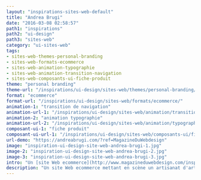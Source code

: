 ```yaml
---
layout: "inspirations-sites-web-default"
title: "Andrea Brugi"
date: "2016-03-08 02:58:57"
path1: "inspirations"
path2: "ui-design"
path3: "sites-web"
category: "ui-sites-web"
tags:
- sites-web-themes-personal-branding
- sites-web-formats-ecommerce
- sites-web-animation-typographie
- sites-web-animation-transition-navigation
- sites-web-composants-ui-fiche-produit
theme: "personal branding"
theme-url: "/inspirations/ui-design/sites-web/themes/personal-branding/"
format: "ecommerce"
format-url: "/inspirations/ui-design/sites-web/formats/ecommerce/"
animation-1: "transition de navigation"
animation-url-1: "/inspirations/ui-design/sites-web/animation/transition-navigation/"
animation-2: "animation typographie"
animation-url-2: "/inspirations/ui-design/sites-web/animation/typographie/"
composant-ui-1: "fiche produit"
composant-ui-url-1: "/inspirations/ui-design/sites-web/composants-ui/fiche-produit/"
url-demo: "https://andreabrugi.com/?ref=MagazineDuWebdesign"
image: "inspiration-ui-design-site-web-andrea-brugi-1.jpg"
image-2: "inspiration-ui-design-site-web-andrea-brugi-2.jpg"
image-3: "inspiration-ui-design-site-web-andrea-brugi-3.jpg"
intro: "Un [site Web ecommerce](http://www.magazineduwebdesign.com/inspirations/ui-design/sites-web/formats/ecommerce/) mettant en scène un artisanat d'art dans le domaine des objets en bois."
description: "Un site Web ecommerce mettant en scène un artisanat d'art dans le domaine des objets en bois."
---
```

